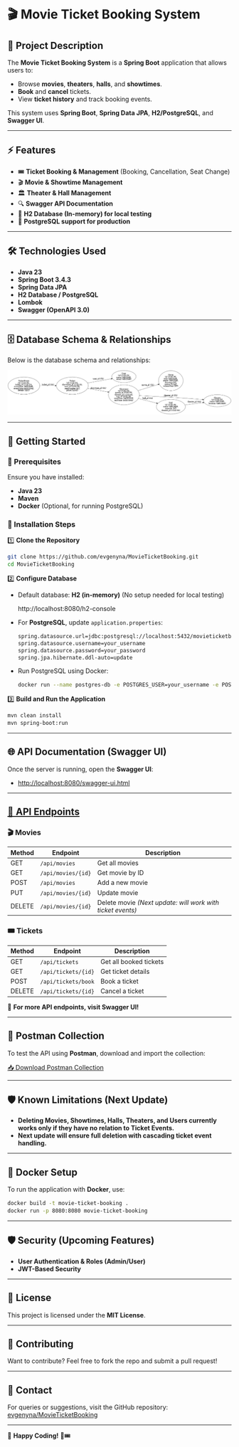 # 🎬 Movie Ticket Booking System

## 📌 Project Description

The **Movie Ticket Booking System** is a **Spring Boot** application that allows users to:

- Browse **movies**, **theaters**, **halls**, and **showtimes**.
- **Book** and **cancel** tickets.
- View **ticket history** and track booking events.

This system uses **Spring Boot**, **Spring Data JPA**, **H2/PostgreSQL**, and **Swagger UI**.

---

## ⚡ Features

- 🎟 **Ticket Booking & Management** (Booking, Cancellation, Seat Change)
- 🎬 **Movie & Showtime Management**
- 🏛 **Theater & Hall Management**
- 🔍 **Swagger API Documentation**
- 💾 **H2 Database (In-memory) for local testing**
- 🚀 **PostgreSQL support for production**

---

## 🛠️ Technologies Used

- **Java 23**
- **Spring Boot 3.4.3**
- **Spring Data JPA**
- **H2 Database / PostgreSQL**
- **Lombok**
- **Swagger (OpenAPI 3.0)**

---

## 🗄️ Database Schema & Relationships

Below is the database schema and relationships:

![Database Schema](db_schema.png)

---

## 🚀 Getting Started

### 📌 Prerequisites

Ensure you have installed:

- **Java 23**
- **Maven**
- **Docker** (Optional, for running PostgreSQL)

### 🔧 Installation Steps

1️⃣ **Clone the Repository**

```sh
git clone https://github.com/evgenyna/MovieTicketBooking.git
cd MovieTicketBooking
```

2️⃣ **Configure Database**

- Default database: **H2 (in-memory)** (No setup needed for local testing)
  
  http://localhost:8080/h2-console

- For **PostgreSQL**, update `application.properties`:
  ```properties
  spring.datasource.url=jdbc:postgresql://localhost:5432/movieticketbooking
  spring.datasource.username=your_username
  spring.datasource.password=your_password
  spring.jpa.hibernate.ddl-auto=update
  ```
- Run PostgreSQL using Docker:
  ```sh
  docker run --name postgres-db -e POSTGRES_USER=your_username -e POSTGRES_PASSWORD=your_password -e POSTGRES_DB=movieticketbooking -p 5432:5432 -d postgres
  ```

3️⃣ **Build and Run the Application**

```sh
mvn clean install
mvn spring-boot:run
```

---

## 🌐 API Documentation (Swagger UI)

Once the server is running, open the **Swagger UI**:

- [http://localhost:8080/swagger-ui.html](http://localhost:8080/swagger-ui.html)

---

## [🔧 API Endpoints](http://localhost:8080/swagger-ui.html)

### 🎬 Movies

| Method | Endpoint           | Description     |
| ------ | ------------------ | --------------- |
| GET    | `/api/movies`      | Get all movies  |
| GET    | `/api/movies/{id}` | Get movie by ID |
| POST   | `/api/movies`      | Add a new movie |
| PUT    | `/api/movies/{id}` | Update movie    |
| DELETE | `/api/movies/{id}` | Delete movie *(Next update: will work with ticket events)* |

### 🎟 Tickets

| Method | Endpoint            | Description            |
| ------ | ------------------- | ---------------------- |
| GET    | `/api/tickets`      | Get all booked tickets |
| GET    | `/api/tickets/{id}` | Get ticket details     |
| POST   | `/api/tickets/book` | Book a ticket          |
| DELETE | `/api/tickets/{id}` | Cancel a ticket        |

📌 **For more API endpoints, visit Swagger UI!**

---

## 📩 Postman Collection

To test the API using **Postman**, download and import the collection:

[📥 Download Postman Collection](sandbox:/mnt/data/Movie%20Ticket%20Booking%20API.postman_collection.json)

---

## 🛡️ Known Limitations (Next Update)

- **Deleting Movies, Showtimes, Halls, Theaters, and Users currently works only if they have no relation to Ticket Events.**
- **Next update will ensure full deletion with cascading ticket event handling.**

---

## 🐳 Docker Setup

To run the application with **Docker**, use:

```sh
docker build -t movie-ticket-booking .
docker run -p 8080:8080 movie-ticket-booking
```

---

## 🛡️ Security (Upcoming Features)

- **User Authentication & Roles (Admin/User)**
- **JWT-Based Security**

---

## 📜 License

This project is licensed under the **MIT License**.

---

## 🤝 Contributing

Want to contribute? Feel free to fork the repo and submit a pull request!

---

## 📩 Contact

For queries or suggestions, visit the GitHub repository: [evgenyna/MovieTicketBooking](https://github.com/evgenyna/MovieTicketBooking)

---

🚀 **Happy Coding!** 🎥🎟
